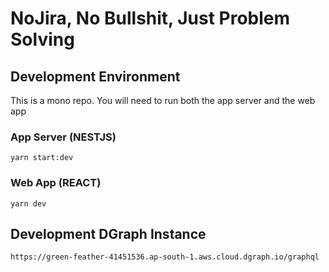 # NoJira, No Bullshit, Just Problem Solving

## Development Environment

This is a mono repo. You will need to run both the app server and the web app

### App Server (NESTJS)

```
yarn start:dev
```

### Web App (REACT)

```
yarn dev
```

## Development DGraph Instance

```
https://green-feather-41451536.ap-south-1.aws.cloud.dgraph.io/graphql
```
